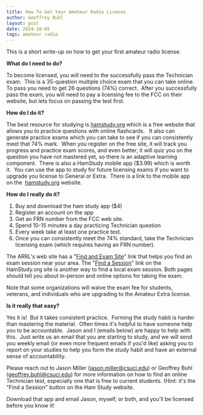```yaml
---
title: How To Get Your Amateur Radio License
author: Geoffrey Buhl
layout: post
date: 2024-10-05
tags: amateur radio
---
```


This is a short write-up on how to get your first amateur radio license.

**What do I need to do?**

To become licensed, you will need to the successfully pass the Technician exam.  This is a 35-question multiple choice exam that you can take online. To pass you need to get 26 questions (74%) correct.  After you successfully pass the exam, you will need to pay a licensing fee to the FCC on their website, but lets focus on passing the test first.

**How do I do it?**

The best resource for studying is [hamstudy.org](http://www.hamstudy.org) which is a free website that allows you to practice questions with online flashcards.   It also can generate practice exams which you can take to see if you can consistently meet that 74% mark.  When you register on the free site, it will track you progress and practice exam scores, and even better, it will quiz you on the question you have not mastered yet, so there is an adaptive learning component.  There is also a HamStudy mobile app ($3.99) which is worth it.  You can use the app to study for future licensing exams if you want to upgrade you license to General or Extra.  There is a link to the mobile app on the  [hamstudy.org](http://www.hamstudy.org) website.

**How do I really do it?**

1. Buy and download the ham study app ($4)  
2. Register an account on the app
3. Get an FRN number from the FCC web site.
4. Spend 10-15 minutes a day practicing Technician question
5. Every week take at least one practice test.
6. Once you can consistently meet the 74% standard, take the Technician licensing exam (which requires having an FRN number).

The ARRL's web site has a "[Find and Exam Site](https://www.arrl.org/find-an-amateur-radio-license-exam-session)" link that helps you find an exam session near your area.  The "[Find a Session](https://hamstudy.org/sessions)" link on the HamStudy.org site is another way to find a local exam session.  Both pages should tell you about in-person and online options for taking the exam.

Note that some organizations will waive the exam fee for students, veterans, and individuals who are upgrading to the Amateur Extra license.  

**Is it really that easy?**

Yes it is!  But it takes consistent practice.  Forming the study habit is harder than mastering the material.  Often times it's helpful to have someone help you to be accountable.  Jason and I (emails below) are happy to help with this.  Just write us an email that you are starting to study, and we will send you weekly email (or even more frequent emails if you'd like) asking you to report on your studies to help you form the study habit and have an external sense of accountability.

Please reach out to Jason Miller (jason.miller@csuci.edu) or Geoffrey Buhl (geoffrey.buhl@csuci.edu) for more information on how to find an online Technician test, especially one that is free to current students. (Hint: it's the "Find a Session" button on the Ham Study website.

Download that app and email Jason, myself, or both, and you'll be licensed before you know it!

<!--
SYNTAX FOR IMAGES
* use services to create JPG and to create thumbnail that is 720px wide

[![ALT-TEXT](/assets/images/filename-thumbnail.jpg)](/assets/images/filename.jpg)
-->

<!--
SYNTAX FOR VIDEO
* convert MOV to mp4 using VLC

<video width="480" height="320" controls="controls">
  <source src="/assets/media/filename.m4v" type="video/mp4">
</video>
-->
